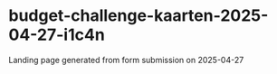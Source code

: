 # budget-challenge-kaarten-2025-04-27-i1c4n
Landing page generated from form submission on 2025-04-27
